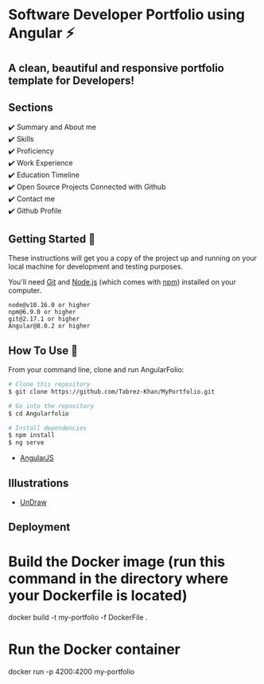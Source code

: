 # Software Developer Portfolio using Angular ⚡️ 
## A clean, beautiful and responsive portfolio template for Developers!

<p align="center"> 

</p>


## Sections 
✔️ Summary and About me\
✔️ Skills\
✔️ Proficiency\
✔️ Work Experience\
✔️ Education Timeline\
✔️ Open Source Projects Connected with Github\
✔️ Contact me\
✔️ Github Profile


## Getting Started 🚀
These instructions will get you a copy of the project up and running on your local machine for development and testing purposes.

You'll need [Git](https://git-scm.com) and [Node.js](https://nodejs.org/en/download/) (which comes with [npm](http://npmjs.com)) installed on your computer.

```
node@v10.16.0 or higher
npm@6.9.0 or higher
git@2.17.1 or higher
Angular@8.0.2 or higher
```


## How To Use 🔧

From your command line, clone and run AngularFolio:
```bash
# Clone this repository
$ git clone https://github.com/Tabrez-Khan/MyPortfolio.git

# Go into the repository
$ cd Angularfolio

# Install dependencies
$ npm install
$ ng serve
```

- [AngularJS](https://angularjs.org/)

## Illustrations
- [UnDraw](https://undraw.co/illustrations)

## Deployment
# Build the Docker image (run this command in the directory where your Dockerfile is located)
docker build -t my-portfolio -f DockerFile .

# Run the Docker container
docker run -p 4200:4200 my-portfolio
